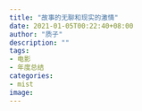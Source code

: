 ```yaml
---
title: "故事的无聊和现实的激情"
date: 2021-01-05T00:22:40+08:00
author: "质子"
description: ""
tags:
- 电影
- 年度总结
categories: 
- mist
image: 
---
```

